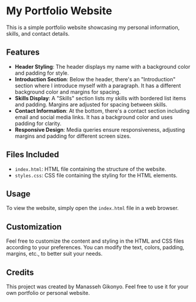 # My Portfolio Website

This is a simple portfolio website showcasing my personal information, skills, and contact details.

## Features

- **Header Styling**: The header displays my name with a background color and padding for style.
- **Introduction Section**: Below the header, there's an "Introduction" section where I introduce myself with a paragraph. It has a different background color and margins for spacing.
- **Skills Display**: A "Skills" section lists my skills with bordered list items and padding. Margins are adjusted for spacing between skills.
- **Contact Information**: At the bottom, there's a contact section including email and social media links. It has a background color and uses padding for clarity.
- **Responsive Design**: Media queries ensure responsiveness, adjusting margins and padding for different screen sizes.

## Files Included

- `index.html`: HTML file containing the structure of the website.
- `styles.css`: CSS file containing the styling for the HTML elements.

## Usage

To view the website, simply open the `index.html` file in a web browser.

## Customization

Feel free to customize the content and styling in the HTML and CSS files according to your preferences. You can modify the text, colors, padding, margins, etc., to better suit your needs.

## Credits

This project was created by Manasseh Gikonyo. Feel free to use it for your own portfolio or personal website.



